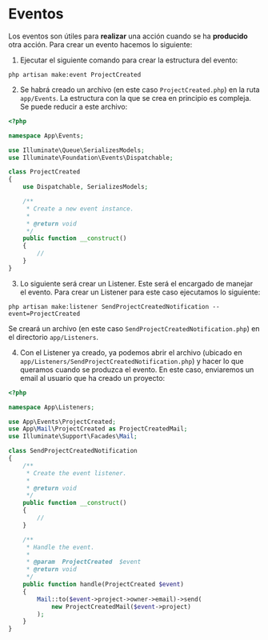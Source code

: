 # Eventos

Los eventos son útiles para **realizar** una acción cuando se ha **producido** otra acción. Para crear un evento hacemos lo siguiente:

1. Ejecutar el siguiente comando para crear la estructura del evento:

`php artisan make:event ProjectCreated`

2. Se habrá creado un archivo (en este caso `ProjectCreated.php`) en la ruta `app/Events`. La estructura con la que se crea en principio es compleja. Se puede reducir a este archivo:

```php
<?php

namespace App\Events;

use Illuminate\Queue\SerializesModels;
use Illuminate\Foundation\Events\Dispatchable;

class ProjectCreated
{
    use Dispatchable, SerializesModels;

    /**
     * Create a new event instance.
     *
     * @return void
     */
    public function __construct()
    {
        //
    }
}
```

3. Lo siguiente será crear un Listener. Este será el encargado de manejar el evento. Para crear un Listener para este caso ejecutamos lo siguiente:

`php artisan make:listener SendProjectCreatedNotification --event=ProjectCreated`

Se creará un archivo (en este caso `SendProjectCreatedNotification.php`) en el directorio `app/Listeners`.

4. Con el Listener ya creado, ya podemos abrir el archivo (ubicado en `app/Listeners/SendProjectCreatedNotification.php`) y hacer lo que queramos cuando se produzca el evento. En este caso, enviaremos un email al usuario que ha creado un proyecto:

```php
<?php

namespace App\Listeners;

use App\Events\ProjectCreated;
use App\Mail\ProjectCreated as ProjectCreatedMail;
use Illuminate\Support\Facades\Mail;

class SendProjectCreatedNotification
{
    /**
     * Create the event listener.
     *
     * @return void
     */
    public function __construct()
    {
        //
    }

    /**
     * Handle the event.
     *
     * @param  ProjectCreated  $event
     * @return void
     */
    public function handle(ProjectCreated $event)
    {
        Mail::to($event->project->owner->email)->send(
            new ProjectCreatedMail($event->project)
        );
    }
}
```